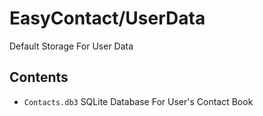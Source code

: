 # EasyContact/UserData
Default Storage For User Data
## Contents
- `Contacts.db3` SQLite Database For User's Contact Book
